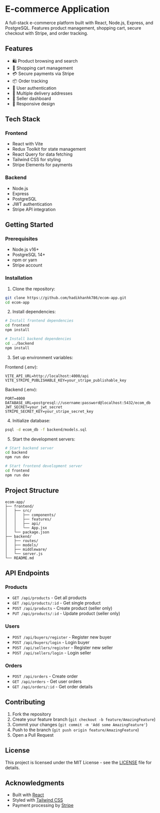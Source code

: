 # E-commerce Application

A full-stack e-commerce platform built with React, Node.js, Express, and PostgreSQL. Features product management, shopping cart, secure checkout with Stripe, and order tracking.

## Features

- 🛍️ Product browsing and search
- 🛒 Shopping cart management  
- 💳 Secure payments via Stripe
- 📦 Order tracking
- 👤 User authentication
- 📍 Multiple delivery addresses
- 🔐 Seller dashboard
- 📱 Responsive design

## Tech Stack

### Frontend
- React with Vite
- Redux Toolkit for state management
- React Query for data fetching
- Tailwind CSS for styling
- Stripe Elements for payments

### Backend
- Node.js
- Express
- PostgreSQL
- JWT authentication
- Stripe API integration

## Getting Started

### Prerequisites
- Node.js v16+
- PostgreSQL 14+
- npm or yarn
- Stripe account

### Installation

1. Clone the repository:
```bash
git clone https://github.com/hadikhanhk786/ecom-app.git
cd ecom-app
```

2. Install dependencies:
```bash
# Install frontend dependencies
cd frontend
npm install

# Install backend dependencies
cd ../backend
npm install
```

3. Set up environment variables:

Frontend (.env):
```env
VITE_API_URL=http://localhost:4000/api
VITE_STRIPE_PUBLISHABLE_KEY=your_stripe_publishable_key
```

Backend (.env):
```env
PORT=4000
DATABASE_URL=postgresql://username:password@localhost:5432/ecom_db
JWT_SECRET=your_jwt_secret
STRIPE_SECRET_KEY=your_stripe_secret_key
```

4. Initialize database:
```bash
psql -d ecom_db -f backend/models.sql
```

5. Start the development servers:

```bash
# Start backend server
cd backend
npm run dev

# Start frontend development server
cd frontend
npm run dev
```

## Project Structure

```
ecom-app/
├── frontend/
│   ├── src/
│   │   ├── components/
│   │   ├── features/
│   │   ├── api/
│   │   └── App.jsx
│   └── package.json
├── backend/
│   ├── routes/
│   ├── models/
│   ├── middleware/
│   └── server.js
└── README.md
```

## API Endpoints

### Products
- `GET /api/products` - Get all products
- `GET /api/products/:id` - Get single product
- `POST /api/products` - Create product (seller only)
- `PUT /api/products/:id` - Update product (seller only)

### Users
- `POST /api/buyers/register` - Register new buyer
- `POST /api/buyers/login` - Login buyer
- `POST /api/sellers/register` - Register new seller
- `POST /api/sellers/login` - Login seller

### Orders
- `POST /api/orders` - Create order
- `GET /api/orders` - Get user orders
- `GET /api/orders/:id` - Get order details

## Contributing

1. Fork the repository
2. Create your feature branch (`git checkout -b feature/AmazingFeature`)
3. Commit your changes (`git commit -m 'Add some AmazingFeature'`)
4. Push to the branch (`git push origin feature/AmazingFeature`)
5. Open a Pull Request

## License

This project is licensed under the MIT License - see the [LICENSE](LICENSE) file for details.

## Acknowledgments

- Built with [React](https://reactjs.org/)
- Styled with [Tailwind CSS](https://tailwindcss.com/)
- Payment processing by [Stripe](https://stripe.com/)
